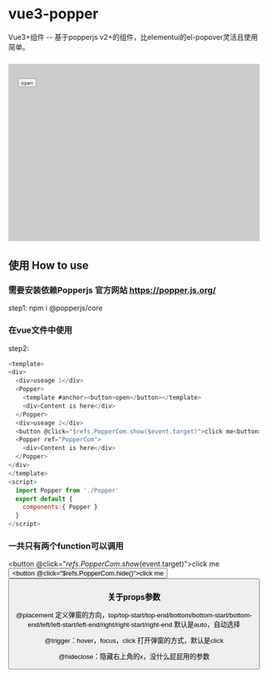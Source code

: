 # vue3-popper
Vue3+组件 -- 基于popperjs v2+的组件，比elementui的el-popover灵活且使用简单。

<img src="demo.gif" />

## 使用 How to use

### 需要安装依赖Popperjs  官方网站 https://popper.js.org/
step1: npm i @popperjs/core  

### 在vue文件中使用
step2: 
```javascript
<template>
<div>
  <div>useage 1</div>
  <Popper>
    <template #anchor><button>open</button></template>
    <div>Content is here</div>
  </Popper>
  <div>useage 2</div>
  <button @click="$refs.PopperCom.show($event.target)">click me<button>
  <Popper ref="PopperCom">
    <div>Content is here</div>
  </Popper>
</div>
</template>
<script>
  import Popper from './Popper'
  export default {
    components:{ Popper }
  }
</script>
```
### 一共只有两个function可以调用
<button @click="$refs.PopperCom.show($event.target)">click me<button>
<button @click="$refs.PopperCom.hide()">click me<button>
### 关于props参数 
@placement 定义弹窗的方向，top/top-start/top-end/bottom/bottom-start/bottom-end/left/left-start/left-end/right/right-start/right-end  默认是auto，自动选择
  
@trigger：hover，focus，click 打开弹窗的方式，默认是click

@hideclose：隐藏右上角的x，没什么屁屁用的参数
